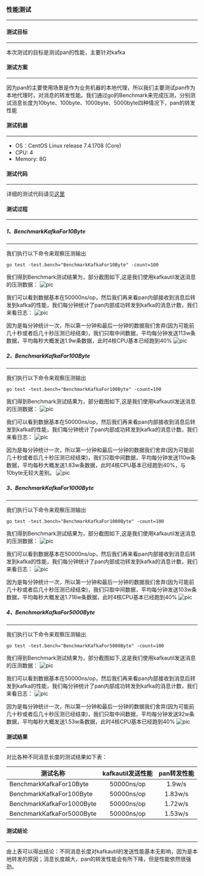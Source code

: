 ### 性能测试
-----
#### 测试目标
-----
本次测试的目标是测试pan的性能，主要针对kafka

#### 测试方案
-----
因为pan的主要使用场景是作为业务机器的本地代理，所以我们主要测试pan作为本地代理时，对消息的转发性能。我们通过go的Benchmark来完成压测，分别测试消息长度为10byte、100byte、1000byte、5000byte四种情况下，pan的转发性能

#### 测试机器
-----
* OS：CentOS Linux release 7.4.1708 (Core)
* CPU: 4
* Memory: 8G

#### 测试代码
-----
详细的测试代码请见[这里](https://git.100tal.com/wangxiao_go_center/pan/blob/master/test/kafka_test.go)

#### 测试过程
-----
##### 1、BenchmarkKafkaFor10Byte
-----
我们执行以下命令来观察压测输出
```shell
go test -test.bench="BenchmarkKafkaFor10Byte" -count=100
```
我们得到Benchmark测试结果为，部分截图如下,这是我们使用kafkautil发送消息的压测数据：
![pic](testpan10Bech.jpg)

我们可以看到数据基本在50000ns/op，然后我们再来看pan内部接收到消息后转发到kafka的性能，我们每分钟统计了pan内部成功转发到kafka的消息计数，我们来看日志：
![pic](testpan10Pan.jpg)

因为是每分钟统计一次，所以第一分钟和最后一分钟的数据我们舍弃(因为可能前几十秒或者后几十秒压测已经结束)，我们只取中间数据，平均每分钟发送113w条数据，平均每秒大概发送1.9w条数据，此时4核CPU基本已经跑到40%
![pic](testpan10.jpg)

##### 2、BenchmarkKafkaFor100Byte
-----
我们执行以下命令来观察压测输出
```shell
go test -test.bench="BenchmarkKafkaFor100Byte" -count=100
```
我们得到Benchmark测试结果为，部分截图如下,这是我们使用kafkautil发送消息的压测数据：
![pic](testpan100Bech.jpg)

我们可以看到数据基本在50000ns/op，然后我们再来看pan内部接收到消息后转发到kafka的性能，我们每分钟统计了pan内部成功转发到kafka的消息计数，我们来看日志：
![pic](testpan100Pan.jpg)

因为是每分钟统计一次，所以第一分钟和最后一分钟的数据我们舍弃(因为可能前几十秒或者后几十秒压测已经结束)，我们只取中间数据，平均每分钟发送110w条数据，平均每秒大概发送1.83w条数据，此时4核CPU基本已经跑到40%，与10byte无较大差别。
![pic](testpan100.jpg)

##### 3、BenchmarkKafkaFor1000Byte
-----
我们执行以下命令来观察压测输出
```shell
go test -test.bench="BenchmarkKafkaFor1000Byte" -count=100
```
我们得到Benchmark测试结果为，部分截图如下,这是我们使用kafkautil发送消息的压测数据：
![pic](testpan1000Bech.jpg)

我们可以看到数据基本在50000ns/op，然后我们再来看pan内部接收到消息后转发到kafka的性能，我们每分钟统计了pan内部成功转发到kafka的消息计数，我们来看日志：
![pic](testpan1000Pan.jpg)

因为是每分钟统计一次，所以第一分钟和最后一分钟的数据我们舍弃(因为可能前几十秒或者后几十秒压测已经结束)，我们只取中间数据，平均每分钟发送103w条数据，平均每秒大概发送1.716w条数据，此时4核CPU基本已经跑到40%
![pic](testpan1000.jpg)

##### 4、BenchmarkKafkaFor5000Byte
-----
我们执行以下命令来观察压测输出
```shell
go test -test.bench="BenchmarkKafkaFor5000Byte" -count=100
```
我们得到Benchmark测试结果为，部分截图如下,这是我们使用kafkautil发送消息的压测数据：
![pic](testpan5000Bech.jpg)

我们可以看到数据基本在50000ns/op，然后我们再来看pan内部接收到消息后转发到kafka的性能，我们每分钟统计了pan内部成功转发到kafka的消息计数，我们来看日志：
![pic](testpan5000Pan.jpg)

因为是每分钟统计一次，所以第一分钟和最后一分钟的数据我们舍弃(因为可能前几十秒或者后几十秒压测已经结束)，我们只取中间数据，平均每分钟发送92w条数据，平均每秒大概发送1.53w条数据，此时4核CPU基本已经跑到40%
![pic](testpan5000.jpg)

#### 测试结果
-----
对比各种不同消息长度的测试结果如下表：

| 测试名称        | kafkautil发送性能   |  pan转发性能  |
| --------   | :-----:  | :----:  |
| BenchmarkKafkaFor10Byte     | 50000ns/op |   1.9w/s     |
| BenchmarkKafkaFor100Byte        |   50000ns/op   |   1.83w/s   |
| BenchmarkKafkaFor1000Byte        |    50000ns/op    |  1.72w/s  |
| BenchmarkKafkaFor5000Byte        |    50000ns/op    |  1.53w/s  |

#### 测试结论
-----
由上表可以得出结论：不同消息长度对kafkautil的发送性能基本无影响，因为是本地转发的原因；消息长度越大，pan的转发性能会有所下降，但是性能依然很强劲。